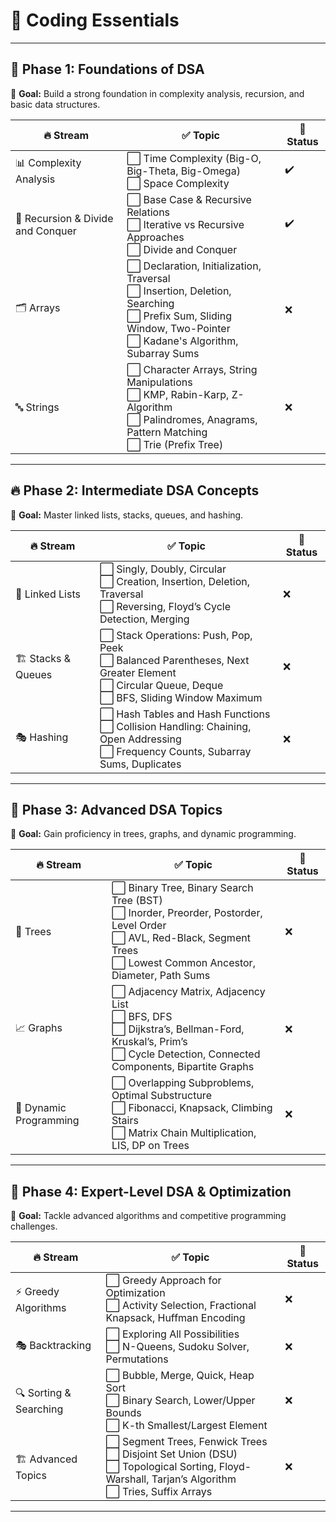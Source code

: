 # 🚀  **Coding Essentials**  


---

## 🎯 **Phase 1: Foundations of DSA**  
📌 **Goal:** Build a strong foundation in complexity analysis, recursion, and basic data structures.  

| 🔥 Stream         | ✅ Topic | 📌 Status |
|------------------|-----------------------------|--------|
| 📊 Complexity Analysis | ⬜ Time Complexity (Big-O, Big-Theta, Big-Omega) <br> ⬜ Space Complexity | ✔️ |
| 🔁 Recursion & Divide and Conquer | ⬜ Base Case & Recursive Relations <br> ⬜ Iterative vs Recursive Approaches <br> ⬜ Divide and Conquer | ✔️ |
| 🗂 Arrays | ⬜ Declaration, Initialization, Traversal <br> ⬜ Insertion, Deletion, Searching <br> ⬜ Prefix Sum, Sliding Window, Two-Pointer <br> ⬜ Kadane's Algorithm, Subarray Sums | ❌ |
| 🔤 Strings | ⬜ Character Arrays, String Manipulations <br> ⬜ KMP, Rabin-Karp, Z-Algorithm <br> ⬜ Palindromes, Anagrams, Pattern Matching <br> ⬜ Trie (Prefix Tree) | ❌ |

---

## 🔥 **Phase 2: Intermediate DSA Concepts**  
📌 **Goal:** Master linked lists, stacks, queues, and hashing.  

| 🔥 Stream         | ✅ Topic | 📌 Status |
|------------------|-----------------------------|--------|
| 🔗 Linked Lists | ⬜ Singly, Doubly, Circular <br> ⬜ Creation, Insertion, Deletion, Traversal <br> ⬜ Reversing, Floyd’s Cycle Detection, Merging | ❌ |
| 🏗 Stacks & Queues | ⬜ Stack Operations: Push, Pop, Peek <br> ⬜ Balanced Parentheses, Next Greater Element <br> ⬜ Circular Queue, Deque <br> ⬜ BFS, Sliding Window Maximum | ❌ |
| 🎭 Hashing | ⬜ Hash Tables and Hash Functions <br> ⬜ Collision Handling: Chaining, Open Addressing <br> ⬜ Frequency Counts, Subarray Sums, Duplicates | ❌ |

---

## 🚀 **Phase 3: Advanced DSA Topics**  
📌 **Goal:** Gain proficiency in trees, graphs, and dynamic programming.  

| 🔥 Stream         | ✅ Topic | 📌 Status |
|------------------|-----------------------------|--------|
| 🌳 Trees | ⬜ Binary Tree, Binary Search Tree (BST) <br> ⬜ Inorder, Preorder, Postorder, Level Order <br> ⬜ AVL, Red-Black, Segment Trees <br> ⬜ Lowest Common Ancestor, Diameter, Path Sums | ❌ |
| 📈 Graphs | ⬜ Adjacency Matrix, Adjacency List <br> ⬜ BFS, DFS <br> ⬜ Dijkstra’s, Bellman-Ford, Kruskal’s, Prim’s <br> ⬜ Cycle Detection, Connected Components, Bipartite Graphs | ❌ |
| 🔢 Dynamic Programming | ⬜ Overlapping Subproblems, Optimal Substructure <br> ⬜ Fibonacci, Knapsack, Climbing Stairs <br> ⬜ Matrix Chain Multiplication, LIS, DP on Trees | ❌ |

---

## 🎯 **Phase 4: Expert-Level DSA & Optimization**  
📌 **Goal:** Tackle advanced algorithms and competitive programming challenges.  

| 🔥 Stream         | ✅ Topic | 📌 Status |
|------------------|-----------------------------|--------|
| ⚡ Greedy Algorithms | ⬜ Greedy Approach for Optimization <br> ⬜ Activity Selection, Fractional Knapsack, Huffman Encoding | ❌ |
| 🎭 Backtracking | ⬜ Exploring All Possibilities <br> ⬜ N-Queens, Sudoku Solver, Permutations | ❌ |
| 🔍 Sorting & Searching | ⬜ Bubble, Merge, Quick, Heap Sort <br> ⬜ Binary Search, Lower/Upper Bounds <br> ⬜ K-th Smallest/Largest Element | ❌ |
| 🏗 Advanced Topics | ⬜ Segment Trees, Fenwick Trees <br> ⬜ Disjoint Set Union (DSU) <br> ⬜ Topological Sorting, Floyd-Warshall, Tarjan’s Algorithm <br> ⬜ Tries, Suffix Arrays | ❌ |

---

